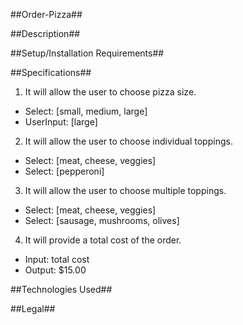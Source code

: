 ##Order-Pizza##


##Description##


##Setup/Installation Requirements##


##Specifications##
1. It will allow the user to choose pizza size.
  - Select: [small, medium, large]
  - UserInput: [large]
2. It will allow the user to choose individual toppings.
 - Select: [meat, cheese, veggies]
 - Select: [pepperoni]
3. It will allow the user to choose multiple toppings.
 - Select: [meat, cheese, veggies]
 - Select: [sausage, mushrooms, olives]
4. It will provide a total cost of the order.
 - Input: total cost
 - Output: $15.00


##Technologies Used##


##Legal##
